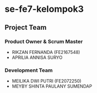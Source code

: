 # se-fe7-kelompok3

## Project Team
### Product Owner & Scrum Master
- RIKZAN FERNANDA (FE2167548)
- APRILIA ANNISA SURYO

### Development Team
- MEILIKA DWI PUTRI (FE2072250)
- MEYBY SHINTA PAULANY SUMENDAP
